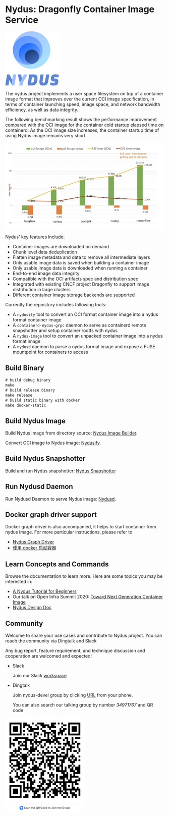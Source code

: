 # Nydus: Dragonfly Container Image Service

<p><img src="misc/logo.svg" width="170"></p>

The nydus project implements a user space filesystem on top of a container image format that improves over the current OCI image specification, in terms of container launching speed, image space, and network bandwidth efficiency, as well as data integrity.

The following benchmarking result shows the performance improvement compared with the OCI image for the container cold startup elapsed time on containerd. As the OCI image size increases, the container startup time of using Nydus image remains very short.

![Container Cold Startup](./misc/perf.jpg)

Nydus' key features include:

- Container images are downloaded on demand
- Chunk level data deduplication
- Flatten image metadata and data to remove all intermediate layers
- Only usable image data is saved when building a container image
- Only usable image data is downloaded when running a container
- End-to-end image data integrity
- Compatible with the OCI artifacts spec and distribution spec
- Integrated with existing CNCF project Dragonfly to support image distribution in large clusters
- Different container image storage backends are supported

Currently the repository includes following tools:

- A `nydusify` tool to convert an OCI format container image into a nydus format container image
- A `containerd-nydus-grpc` daemon to serve as containerd remote snapshotter and setup container rootfs with nydus
- A `nydus-image` tool to convert an unpacked container image into a nydus format image
- A `nydusd` daemon to parse a nydus format image and expose a FUSE mountpoint for containers to access

## Build Binary

```shell
# build debug binary
make
# build release binary
make release
# build static binary with docker
make docker-static
```

## Build Nydus Image

Build Nydus image from directory source: [Nydus Image Builder](./docs/nydus-image.md).

Convert OCI image to Nydus image: [Nydusify](./docs/nydusify.md).

## Build Nydus Snapshotter

Build and run Nydus snapshotter: [Nydus Snapshotter](./contrib/nydus-snapshotter/README.md)

## Run Nydusd Daemon

Run Nydusd Daemon to serve Nydus image: [Nydusd](./docs/nydusd.md).

## Docker graph driver support

Docker graph driver is also accompanied, it helps to start container from nydus image. For more particular instructions, please refer to

- [Nydus Graph Driver](./contrib/docker-nydus-graphdriver/README.md)
- [使用 docker 启动容器](./docs/chinese_docker_graph_driver_guide.md)

## Learn Concepts and Commands

Browse the documentation to learn more. Here are some topics you may be interested in:

- [A Nydus Tutorial for Beginners](./docs/tutorial.md)
- Our talk on Open Infra Summit 2020: [Toward Next Generation Container Image](https://drive.google.com/file/d/1LRfLUkNxShxxWU7SKjc_50U0N9ZnGIdV/view)
- [Nydus Design Doc](./docs/nydus-design.md)

## Community

Welcome to share your use cases and contribute to Nydus project.
You can reach the community via Dingtalk and Slack

Any bug report, feature requirement, and technique discussion and cooperation are welcomed and expected!

- Slack

  Join our Slack [workspace](https://join.slack.com/t/nydusimageservice/shared_invite/zt-pz4qvl4y-WIh4itPNILGhPS8JqdFm_w)

- Dingtalk

  Join nydus-devel group by clicking [URL](https://qr.dingtalk.com/action/joingroup?code=v1,k1,YfGzhaTOnpm10Bf+/ohz4WcuDEIe9nTIjo+MPuIgRGQ=&_dt_no_comment=1&origin=11) from your phone.

  You can also search our talking group by number _34971767_ and QR code

<img src="./misc/dingtalk.jpg" width="250" height="300"/>
